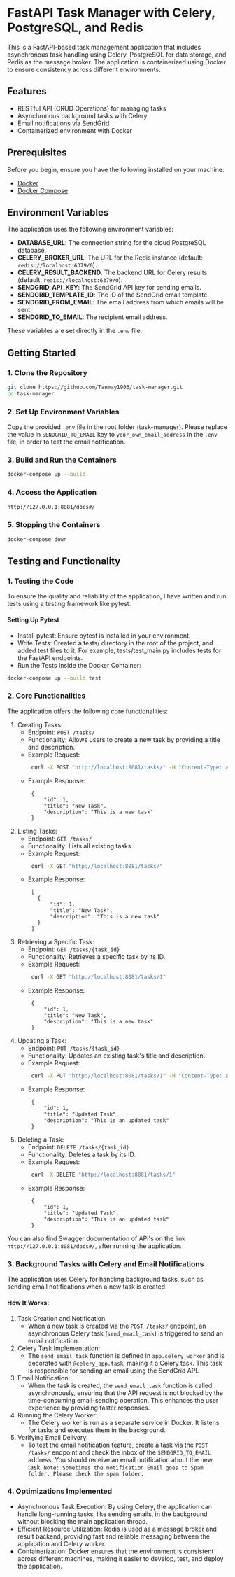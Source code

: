 # FastAPI Task Manager with Celery, PostgreSQL, and Redis

This is a FastAPI-based task management application that includes asynchronous task handling using Celery, PostgreSQL for data storage, and Redis as the message broker. The application is containerized using Docker to ensure consistency across different environments.

## Features

- RESTful API (CRUD Operations) for managing tasks
- Asynchronous background tasks with Celery
- Email notifications via SendGrid
- Containerized environment with Docker

## Prerequisites

Before you begin, ensure you have the following installed on your machine:

- [Docker](https://docs.docker.com/get-docker/)
- [Docker Compose](https://docs.docker.com/compose/install/)

## Environment Variables

The application uses the following environment variables:

- **DATABASE_URL**: The connection string for the cloud PostgreSQL database.
- **CELERY_BROKER_URL**: The URL for the Redis instance (default: `redis://localhost:6379/0`).
- **CELERY_RESULT_BACKEND**: The backend URL for Celery results (default: `redis://localhost:6379/0`).
- **SENDGRID_API_KEY**: The SendGrid API key for sending emails.
- **SENDGRID_TEMPLATE_ID**: The ID of the SendGrid email template.
- **SENDGRID_FROM_EMAIL**: The email address from which emails will be sent.
- **SENDGRID_TO_EMAIL**: The recipient email address.

These variables are set directly in the `.env` file.

## Getting Started

### 1. Clone the Repository

```bash
git clone https://github.com/Tanmay1903/task-manager.git
cd task-manager
```

### 2. Set Up Environment Variables

Copy the provided `.env` file in the root folder (task-manager). Please replace the value in `SENDGRID_TO_EMAIL` key to `your_own_email_address` in the `.env` file, in order to test the email notification.

### 3. Build and Run the Containers

```bash
docker-compose up --build
```

### 4. Access the Application

```bash
http://127.0.0.1:8081/docs#/
```

### 5. Stopping the Containers

```bash
docker-compose down
```

## Testing and Functionality

### 1. Testing the Code
To ensure the quality and reliability of the application, I have written and run tests using a testing framework like pytest.

#### Setting Up Pytest
- Install pytest: Ensure pytest is installed in your environment.
- Write Tests: Created a tests/ directory in the root of the project, and added test files to it. For example, tests/test_main.py includes tests for the FastAPI endpoints.
- Run the Tests Inside the Docker Container:
```bash
docker-compose up --build test
```

### 2. Core Functionalities
The application offers the following core functionalities:

1. Creating Tasks:
   - Endpoint: `POST /tasks/`
   - Functionality: Allows users to create a new task by providing a title and description.
   - Example Request:
     ```bash
      curl -X POST "http://localhost:8081/tasks/" -H "Content-Type: application/json" -d '{"title": "New Task", "description": "This is a new task"}'
     ```
   - Example Response:
     ```
      {
          "id": 1,
          "title": "New Task",
          "description": "This is a new task"
      }
     ```
2. Listing Tasks:
   - Endpoint: `GET /tasks/`
   - Functionality: Lists all existing tasks
   - Example Request:
     ```bash
      curl -X GET "http://localhost:8081/tasks/"
     ```
   - Example Response:
     ```
      [
        {
            "id": 1,
            "title": "New Task",
            "description": "This is a new task"
        }
      ]
     ```
3. Retrieving a Specific Task:
   - Endpoint: `GET /tasks/{task_id}`
   - Functionality: Retrieves a specific task by its ID.
   - Example Request:
     ```bash
      curl -X GET "http://localhost:8081/tasks/1"
     ```
   - Example Response:
     ```
      {
          "id": 1,
          "title": "New Task",
          "description": "This is a new task"
      }
     ```
4. Updating a Task:
   - Endpoint: `PUT /tasks/{task_id}`
   - Functionality: Updates an existing task's title and description.
   - Example Request:
     ```bash
      curl -X PUT "http://localhost:8081/tasks/1" -H "Content-Type: application/json" -d '{"title": "Updated Task", "description": "This is an updated task"}'
     ```
   - Example Response:
     ```
      {
          "id": 1,
          "title": "Updated Task",
          "description": "This is an updated task"
      }
     ```
5. Deleting a Task:
   - Endpoint: `DELETE /tasks/{task_id}`
   - Functionality: Deletes a task by its ID.
   - Example Request:
     ```bash
      curl -X DELETE "http://localhost:8081/tasks/1"
     ```
   - Example Response:
     ```
      {
          "id": 1,
          "title": "Updated Task",
          "description": "This is an updated task"
      }
     ```

You can also find Swagger documentation of API's on the link `http://127.0.0.1:8081/docs#/`, after running the application.

### 3. Background Tasks with Celery and Email Notifications
The application uses Celery for handling background tasks, such as sending email notifications when a new task is created.

#### How It Works:
1. Task Creation and Notification:
   - When a new task is created via the `POST /tasks/` endpoint, an asynchronous Celery task (`send_email_task`) is triggered to send an email notification.
2. Celery Task Implementation:
   - The `send_email_task` function is defined in `app.celery_worker` and is decorated with `@celery_app.task`, making it a Celery task. This task is responsible for sending an email using the SendGrid API.
3. Email Notification:
   - When the task is created, the `send_email_task` function is called asynchronously, ensuring that the API request is not blocked by the time-consuming email-sending operation. This enhances the user experience by providing faster responses.
4. Running the Celery Worker:
   - The Celery worker is run as a separate service in Docker. It listens for tasks and executes them in the background.
5. Verifying Email Delivery:
   - To test the email notification feature, create a task via the `POST /tasks/` endpoint and check the inbox of the `SENDGRID_TO_EMAIL` address. You should receive an email notification about the new task.
     `Note: Sometimes the notification Email goes to Spam folder. Please check the spam folder.`

### 4. Optimizations Implemented
- Asynchronous Task Execution: By using Celery, the application can handle long-running tasks, like sending emails, in the background without blocking the main application thread.
- Efficient Resource Utilization: Redis is used as a message broker and result backend, providing fast and reliable messaging between the application and Celery worker.
- Containerization: Docker ensures that the environment is consistent across different machines, making it easier to develop, test, and deploy the application.

     
